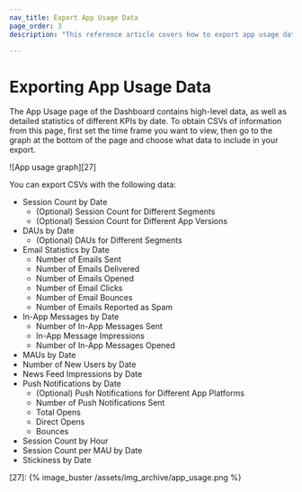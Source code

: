 ```yaml
---
nav_title: Export App Usage Data
page_order: 3
description: "This reference article covers how to export app usage data."

---
```


# Exporting App Usage Data

The App Usage page of the Dashboard contains high-level data, as well as detailed statistics of different KPIs by date. To obtain CSVs of information from this page, first set the time frame you want to view, then go to the graph at the bottom of the page and choose what data to include in your export.

![App usage graph][27]

You can export CSVs with the following data:
- Session Count by Date
    - (Optional) Session Count for Different Segments
    - (Optional) Session Count for Different App Versions
- DAUs by Date
    - (Optional) DAUs for Different Segments
- Email Statistics by Date
    - Number of Emails Sent
    - Number of Emails Delivered
    - Number of Emails Opened
    - Number of Email Clicks
    - Number of Email Bounces
    - Number of Emails Reported as Spam
- In-App Messages by Date
    - Number of In-App Messages Sent
    - In-App Message Impressions
    - Number of In-App Messages Opened
- MAUs by Date
- Number of New Users by Date
- News Feed Impressions by Date
- Push Notifications by Date
    - (Optional) Push Notifications for Different App Platforms
    - Number of Push Notifications Sent
    - Total Opens
    - Direct Opens
    - Bounces
- Session Count by Hour
- Session Count per MAU by Date
- Stickiness by Date

[27]: {% image_buster /assets/img_archive/app_usage.png %}
